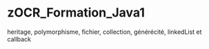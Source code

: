 # zOCR_Formation_Java1
 heritage, polymorphisme, fichier, collection, générécité, linkedList et callback
